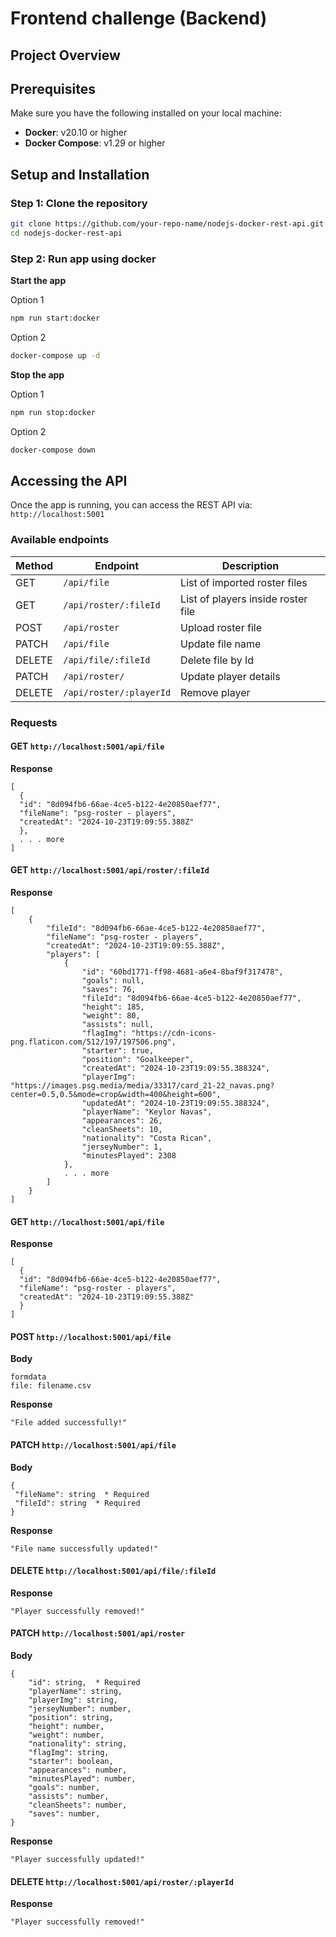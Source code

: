 # Frontend challenge (Backend)

## Project Overview


## Prerequisites
Make sure you have the following installed on your local machine:
- **Docker**: v20.10 or higher
- **Docker Compose**: v1.29 or higher

## Setup and Installation

### Step 1: Clone the repository
```bash
git clone https://github.com/your-repo-name/nodejs-docker-rest-api.git
cd nodejs-docker-rest-api
```

### Step 2: Run app using docker
**Start the app**

Option 1
```bash
npm run start:docker
```

Option 2
```bash
docker-compose up -d
```

**Stop the app**

Option 1
```bash
npm run stop:docker
```

Option 2
```bash
docker-compose down
```

## Accessing the API
Once the app is running, you can access the REST API via:
`http://localhost:5001`

### Available endpoints
| Method | Endpoint                | Description                        |
|--------|-------------------------|------------------------------------|
| GET    | `/api/file`             | List of imported roster files      |
| GET    | `/api/roster/:fileId`   | List of players inside roster file |
| POST   | `/api/roster`           | Upload roster file                 |
| PATCH  | `/api/file`             | Update file name                   |
| DELETE | `/api/file/:fileId`     | Delete file by Id                  |
| PATCH  | `/api/roster/`          | Update player details              |
| DELETE | `/api/roster/:playerId` | Remove player                      |

### Requests
#### GET `http://localhost:5001/api/file`

**Response**
```
[
  {
  "id": "8d094fb6-66ae-4ce5-b122-4e20850aef77",
  "fileName": "psg-roster - players",
  "createdAt": "2024-10-23T19:09:55.388Z"
  },
  . . . more
]
```

#### GET `http://localhost:5001/api/roster/:fileId`

**Response**
```
[
    {
        "fileId": "8d094fb6-66ae-4ce5-b122-4e20850aef77",
        "fileName": "psg-roster - players",
        "createdAt": "2024-10-23T19:09:55.388Z",
        "players": [
            {
                "id": "60bd1771-ff98-4681-a6e4-8baf9f317478",
                "goals": null,
                "saves": 76,
                "fileId": "8d094fb6-66ae-4ce5-b122-4e20850aef77",
                "height": 185,
                "weight": 80,
                "assists": null,
                "flagImg": "https://cdn-icons-png.flaticon.com/512/197/197506.png",
                "starter": true,
                "position": "Goalkeeper",
                "createdAt": "2024-10-23T19:09:55.388324",
                "playerImg": "https://images.psg.media/media/33317/card_21-22_navas.png?center=0.5,0.5&mode=crop&width=400&height=600",
                "updatedAt": "2024-10-23T19:09:55.388324",
                "playerName": "Keylor Navas",
                "appearances": 26,
                "cleanSheets": 10,
                "nationality": "Costa Rican",
                "jerseyNumber": 1,
                "minutesPlayed": 2308
            },
            . . . more
        ]
    } 
]
```

#### GET `http://localhost:5001/api/file`

**Response**
```
[
  {
  "id": "8d094fb6-66ae-4ce5-b122-4e20850aef77",
  "fileName": "psg-roster - players",
  "createdAt": "2024-10-23T19:09:55.388Z"
  }
]
```

#### POST `http://localhost:5001/api/file`

**Body**
```
formdata
file: filename.csv
```

**Response**
```
"File added successfully!"
```

#### PATCH `http://localhost:5001/api/file`

**Body**
```
{
 "fileName": string  * Required
 "fileId": string  * Required
}
```

**Response**
```
"File name successfully updated!"
```


#### DELETE `http://localhost:5001/api/file/:fileId`
**Response**
```
"Player successfully removed!"
```

#### PATCH  `http://localhost:5001/api/roster`
**Body**
```
{
    "id": string,  * Required
    "playerName": string,
    "playerImg": string,
    "jerseyNumber": number,
    "position": string,
    "height": number,
    "weight": number,
    "nationality": string,
    "flagImg": string,
    "starter": boolean,
    "appearances": number,
    "minutesPlayed": number,
    "goals": number,
    "assists": number,
    "cleanSheets": number,
    "saves": number,
}
```

**Response**
```
"Player successfully updated!"
```

#### DELETE `http://localhost:5001/api/roster/:playerId`
**Response**
```
"Player successfully removed!"
```
